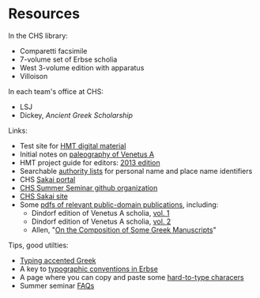 # Resources #


In the CHS library:

- Comparetti facsimile
- 7-volume set of Erbse scholia
- West 3-volume edition with apparatus
- Villoison

In each team's office at CHS:

- LSJ
- Dickey, *Ancient Greek Scholarship*

Links:

- Test site for [HMT digital material](http://beta.hpcc.uh.edu/tomcat/hmtdigital/)
- Initial notes on [paleography of Venetus A](palguide.pdf)
- HMT project guide for editors:  [2013 edition](http://www.homermultitext.org/hmt-docs/HMTstyle-preview.pdf)
- Searchable [authority lists](https://github.com/homermultitext/hmt-authlists/tree/master/data) for personal name and place name identifiers
- CHS [Sakai portal](http://sakai.chs.harvard.edu/portal)
- [CHS Summer Seminar github organization](http://hmt-seminar-2014.github.io/)
- [CHS Sakai site](http://sakai.chs.harvard.edu/portal)
- Some [pdfs of relevant public-domain publications](http://www.homermultitext.org/pd-pdfs/), including:
    - Dindorf edition of Venetus A scholia, [vol. 1](http://www.homermultitext.org/pd-pdfs/Dindorfius1875a.pdf)
    - Dindorf edition of Venetus A scholia, [vol. 2](http://www.homermultitext.org/pd-pdfs/Dindorfius1875b.pdf)
    - Allen, "[On the Composition of Some Greek Manuscripts](http://www.homermultitext.org/pd-pdfs/Allen-JP-1899.pdf)"


Tips, good utilties:

- [Typing accented Greek](tips/typingGreek.html)
- A key to [typographic conventions in Erbse](tips/erbse-key.html)
- A page where you can copy and paste some [hard-to-type characers](tips/pasteboard.html)
- Summer seminar [FAQs](faqs.html)
